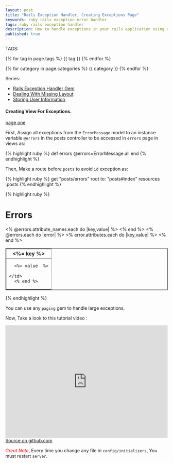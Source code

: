 ```yaml
---
layout: post
title: "Rails Exception Handler, Creating Exceptions Page"
keywords: ruby rails exception error handler
tags: ruby rails exception handler
description: How to handle exceptions in your rails application using rails exception handler gem, step by step tutorial guide.
published: true
---
```


TAGS:
   
   {% for tag in page.tags %} {{ tag }} {% endfor %}

   {% for category in page.categories %} {{ category }} {% endfor %}

 Series:

 <ul>
   <li><a href="/2016/04/22/Rails_Exception_Handler_complete_example_part1.html">Rails Exception Handler Gem</a></li>
   <li><a href="/2016/04/22/Rails_Exception_Handler_complete_example_part2.html">Dealing With Missing Layout</a></li>
   <li><a href="/2016/04/22/Rails_Exception_Handler_complete_example_part4.html">Storing User Information</a></li>
 </ul>

<h4>Creating View For Exceptions.</h4>

<a href="/2016/04/22/Rails_Exception_Handler_complete_example_part3.html">page one</a>
   <a href=""></a>
   <a href=""></a> 

First, Assign all exceptions from the `ErrorMessage` model to an instance variable `@errors` in the posts controller to be accessed in `errors` page in views as:

{% highlight ruby %}
def errors
    @errors=ErrorMessage.all
end
{% endhighlight %}

Then, Make a route before `posts` to avoid `id` exception as:

{% highlight ruby %}
get "posts/errors"
root to: "posts#index"
resources :posts
{% endhighlight %}

{% highlight ruby %}
<h1>Errors</h1>
<table border="2">
  <tr>
  <% @errors.attribute_names.each do |key,value| %>
    <th>
      <%= key %>
    </th>
  <% end %>
  </tr>
  <% @errors.each do |error| %>
  <tr>
  <% error.attributes.each do |key,value| %>
    <td>

      <%= value  %>

    </td>
      <% end %>
  </tr>
    <% end %>
</table>
{% endhighlight %}

You can use any `paging` gem to handle large exceptions.

Now, Take a look to this tutorial video :

<iframe width="100%" height="350" src="https://www.youtube.com/embed/JCVsqGa0WZk" frameborder="0" allowfullscreen></iframe>

<br>
<a target="_blank" href="https://github.com/mamdouh-abbas/exception_handler" title="source on github">Source on github.com</a>

<i style="color:red;">Great Note</i>, Every time you change any file in `config/initializers`, You must restart `server`.

